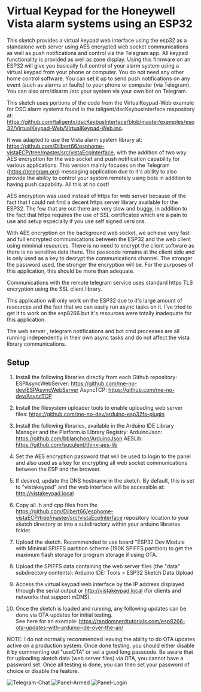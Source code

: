  # Virtual Keypad for the Honeywell Vista alarm systems using an ESP32
 
 This sketch provides a virtual keypad web interface using the esp32 as a standalone web server using AES encrypted web socket communications as well as push notifications and control via the Telegram app. All keypad functionality is provided as well as zone display.  Using this firmware on an ESP32 will give you basically full control of your alarm system using a virtual keypad from your phone or computer.  You do not need any other home control software.  You can set it up to send push notifications on any event (such as alarms or faults)  to your phone or computer (via Telegram).  You can also arm/disarm /etc your system via your own bot on Telegram.
 
 This sketch uses portions of the code from the VirtualKeypad-Web example for DSC alarm systems found in the taligent/dscKeybusInterface respository at:  https://github.com/taligentx/dscKeybusInterface/blob/master/examples/esp32/VirtualKeypad-Web/VirtualKeypad-Web.ino.
 
 It was adapted to use the Vista alarm system library at: https://github.com/Dilbert66/esphome-vistaECP/tree/master/src/vistaEcpInterface, with the addition of two way AES encryption for the web socket and push notification capability for various applications. This version mainly focuses on the Telegram (https://telegram.org) messaging application due to it's ability to also provide the ability to control your system remotely using bots in addition to having push capability.  All this at no cost!
    
AES encryption was used instead of https  for web server because of the fact that I could not find a decent https server library available for the ESP32.  The few that are out there are very slow and buggy, in addition to the fact that https requires the use of SSL certificates which are a pain to use and setup especially if you use self signed versions.
    
 With AES encryption on the background web socket, we achieve very fast and full encrypted communications between the ESP32 and the web client using mimimal resources.  There is no need to encrypt the client software as there is no sensitive data there.  The passcode remains at the client side and is only used as a key to decrypt the communications channel.  The stronger the password used, the stronger the encryption will be.  For the purposes of this application, this should be more than adequate. 
    
Communications with the remote telegram service uses standard https TLS encryption using the SSL client library.
    
This application will only work on the ESP32 due to it's large amount of resources and the fact that we can easily run async tasks on it.  I've tried to get it to work on the esp8266 but it's resources were totally inadequate for this application.
    
 The web server , telegram notifications and bot cmd processes are all running independently in their own async tasks and do not affect the vista library communications.
 
## Setup

1. Install the following libraries directly from each Github repository:
           ESPAsyncWebServer: https://github.com/me-no-dev/ESPAsyncWebServer
           AsyncTCP: https://github.com/me-no-dev/AsyncTCP

2. Install the filesystem uploader tools to enable uploading web server files:
          https://github.com/me-no-dev/arduino-esp32fs-plugin

 
3. Install the following libraries, available in the Arduino IDE Library Manager and
        the Platform.io Library Registry:
          ArduinoJson: https://github.com/bblanchon/ArduinoJson
          AESLib: https://github.com/suculent/thinx-aes-lib

4. Set the AES encryption password that will be used to login to the panel and also used as a key
         for encrypting all web socket communications between the ESP and the browser.
 
5. If desired, update the DNS hostname in the sketch.  By default, this is set to
        "vistakeypad" and the web interface will be accessible at: http://vistakeypad.local
       
6. Copy all .h and cpp files from the https://github.com/Dilbert66/esphome-vistaECP/tree/master/src/vistaEcpInterface 
      repository location to your sketch directory or into a subdirectory within your arduino libraries folder.
 
7. Upload the sketch. Recommended to use board "ESP32 Dev Module with Minimal SPIFFS partition scheme (190K SPIFFS   partition) to get the maximum flash storage for program storage if using OTA.
       
 
8. Upload the SPIFFS data containing the web server files (the "data" subdirectory contents):
          Arduino IDE: Tools > ESP32 Sketch Data Upload
 
9. Access the virtual keypad web interface by the IP address displayed through
        the serial output or http://vistakeypad.local (for clients and networks that support mDNS).
 
10. Once the sketch is loaded and running, any following updates can be done via OTA updates for initial testing.  
        See here for an example:  https://randomnerdtutorials.com/esp8266-ota-updates-with-arduino-ide-over-the-air/
        
NOTE: I do not normally recommended leaving the ability to do OTA updates active on a production system. Once done testing, you should either disable it by commenting out "useOTA" or set a good long passcode.
        Be aware that for uploading sketch data (web server files) via OTA, you cannot have a password set. Once all testing is done, you can then set your password of choice or disable the feature. 
     

 
 ![Telegram-Chat](https://user-images.githubusercontent.com/7193213/152043067-8921be0e-4cba-4985-8edb-0003a77ed149.png)
![Panel-Armed](https://user-images.githubusercontent.com/7193213/152043070-dae6e684-e9e4-4dec-932f-711ffa7c2035.png)
![Panel-Login](https://user-images.githubusercontent.com/7193213/152043071-3ce4df29-099c-4fdc-b382-b7058abccfb9.png)

